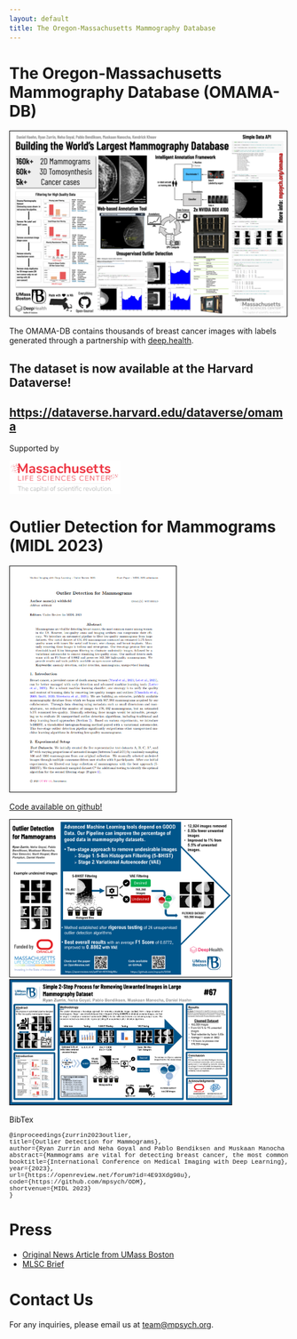 ```yaml
---
layout: default
title: The Oregon-Massachusetts Mammography Database
---
```


# The Oregon-Massachusetts Mammography Database (OMAMA-DB)

<!-- ## We are creating the World's largest Mammography Database.  -->

<a href='images/omama_overview.pdf' target='_blank'><img src='images/omama_overview.png' style='border:solid thin black;width:500px'></a>

The OMAMA-DB contains thousands of breast cancer images with labels generated through a partnership with <a href='https://deep.health'>deep.health</a>.

## The dataset is now available at the Harvard Dataverse!
## https://dataverse.harvard.edu/dataverse/omama

Supported by 

<a href='https://www.masslifesciences.com/' target='_blank'><img src='images/mlsc.jpg' style='width:200px'></a> 

# Outlier Detection for Mammograms (MIDL 2023)


<a href='https://danielhaehn.com/papers/?zurrin2023outlier' target='_blank'><img src='images/midl_paper.png' style='border:solid thin black;width:300px'></a>

[Code available on github!](https://github.com/mpsych/ODM)

<a href='images/midl.pdf' target='_blank'><img src='images/midl.png' style='border:solid thin black;width:400px'></a>&nbsp;&nbsp;&nbsp;<a href='images/csm.pdf' target='_blank'><img src='images/csm.png' style='border:solid thin black;width:400px'></a>

BibTex

<pre style="overflow:auto; text-align:left; font-size:0.8em;font-family:courier;margin-bottom: 20px;"><span class="bibtexraw noread">@inproceedings{zurrin2023outlier,
title={Outlier Detection for Mammograms},
author={Ryan Zurrin and Neha Goyal and Pablo Bendiksen and Muskaan Manocha and Dan Simovici and Nurit Haspel and Marc Pomplun and Daniel Haehn},
abstract={Mammograms are vital for detecting breast cancer, the most common cancer among women in the US. However, low-quality scans and imaging artifacts can compromise their efficacy. We introduce an automated pipeline to filter low-quality mammograms from large datasets. Our initial dataset of 176,492 mammograms contained an estimated 5.5% lower quality scans with issues like metal coil frames, wire clamps, and breast implants. Manually removing these images is tedious and error-prone. Our two-stage process first uses threshold-based 5-bin histogram filtering to eliminate undesirable images, followed by a variational autoencoder to remove remaining low-quality scans. Our method detects such scans with an F1 Score of 0.8862 and preserves 163,568 high-quality mammograms. We provide results and tools publicly available as open-source software.},
booktitle={International Conference on Medical Imaging with Deep Learning},
year={2023},
url={https://openreview.net/forum?id=4E93Xdg98u},
code={https://github.com/mpsych/ODM},
shortvenue={MIDL 2023}
}</span></pre>

# Press

- [Original News Article from UMass Boston](https://www.umb.edu/news/2020/two-umass-boston-researchers-awarded-mass-life-sci/)
- [MLSC Brief](https://www.masslifesciences.com/news/two-umass-boston-researchers-awarded-mass-life-sciences-grants/)

# Contact Us

For any inquiries, please email us at [team@mpsych.org](mailto:team@mpsych.org).
